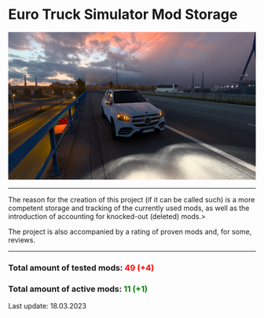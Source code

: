 <h1> Euro Truck Simulator Mod Storage </h1>
<img src="img-mods/gls.jpg" style="height: 300px;"></img>
<hr>
<p>The reason for the creation of this project (if it can be called such) is a more competent storage and tracking of the currently used mods, as well as the introduction of accounting for knocked-out (deleted) mods.></p>
<p>The project is also accompanied by a rating of proven mods and, for some, reviews.</p>
<hr>
<h3>Total amount of tested mods: <span style="color: red;">49 (+4)</span></h3>
<h3>Total amount of active mods: <span style="color: green;">11 (+1)</span></h3>
<p>Last update: 18.03.2023</p>
